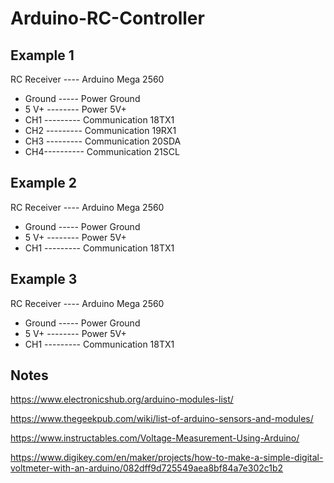 # Arduino-RC-Controller

## Example 1

RC Receiver   ----   Arduino Mega 2560
- Ground ----- Power Ground
- 5 V+  -------- Power 5V+ 
- CH1 --------- Communication 18TX1
- CH2 --------- Communication 19RX1
- CH3 --------- Communication 20SDA
- CH4---------- Communication 21SCL


## Example 2

RC Receiver   ----   Arduino Mega 2560
- Ground ----- Power Ground
- 5 V+  -------- Power 5V+ 
- CH1 --------- Communication 18TX1


## Example 3

RC Receiver   ----   Arduino Mega 2560
- Ground ----- Power Ground
- 5 V+  -------- Power 5V+ 
- CH1 --------- Communication 18TX1


## Notes
   https://www.electronicshub.org/arduino-modules-list/

   https://www.thegeekpub.com/wiki/list-of-arduino-sensors-and-modules/

   https://www.instructables.com/Voltage-Measurement-Using-Arduino/

   https://www.digikey.com/en/maker/projects/how-to-make-a-simple-digital-voltmeter-with-an-arduino/082dff9d725549aea8bf84a7e302c1b2

   
   
  
